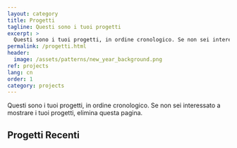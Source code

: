 ```yaml
---
layout: category
title: Progetti
tagline: Questi sono i tuoi progetti
excerpt: >
  Questi sono i tuoi progetti, in ordine cronologico. Se non sei interessato a mostrare i tuoi progetti, elimina questa pagina.
permalink: /progetti.html
header:
  image: /assets/patterns/new_year_background.png
ref: projects
lang: cn
order: 1
category: projects
---
```


Questi sono i tuoi progetti, in ordine cronologico. Se non sei interessato a mostrare i tuoi progetti, elimina questa pagina.

<h2>Progetti Recenti</h2>
<div>&nbsp;</div>
